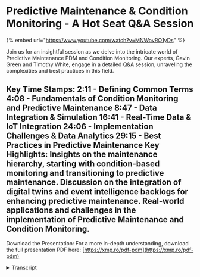 # Predictive Maintenance & Condition Monitoring - A Hot Seat Q\&A Session

{% embed url="https://www.youtube.com/watch?v=MNWovRO1yDs" %}

Join us for an insightful session as we delve into the intricate world of Predictive Maintenance PDM and Condition Monitoring. Our experts, Gavin Green and Timothy White, engage in a detailed Q\&A session, unraveling the complexities and best practices in this field.

## Key Time Stamps: 2:11 - Defining Common Terms 4:08 - Fundamentals of Condition Monitoring and Predictive Maintenance 8:47 - Data Integration & Simulation 16:41 - Real-Time Data & IoT Integration 24:06 - Implementation Challenges & Data Analytics 29:15 - Best Practices in Predictive Maintenance Key Highlights: Insights on the maintenance hierarchy, starting with condition-based monitoring and transitioning to predictive maintenance. Discussion on the integration of digital twins and event intelligence backlogs for enhancing predictive maintenance. Real-world applications and challenges in the implementation of Predictive Maintenance and Condition Monitoring.

Download the Presentation: For a more in-depth understanding, download the full presentation PDF here: [https://xmp.ro/pdf-pdm](https://xmp.ro/pdf-pdm)

<details>

<summary>Transcript</summary>

hello everybody and welcome to another

webinar from uh from exen Pro um my name

Gavin Green I look after strategic

solutions for exen pro and today I've

got Timothy White uh one of our

engineering Consultants uh with us today

so what are we going to cover into

today's session uh let's just build this

up so condition monitoring predictive

maintenance um essential for optimizing

equipment performance

reducing cost improving safety when you

start bringing in uh digital twins into

that um you can amplify some of these

benefits today's format of our webinar

is going to be a little bit different uh

not just us presenting information uh to

to the users um and demos Etc what we're

actually going to do is we're going to

do going to go through a few discussion

points specifically around condition

monitoring predictive maintenance uh

from an engineer's perspective um so

let's Dive Right In to that Tim do you

want to just give us a quick intro to

yourself please sure thanks Kevin uh

yeah I um I've done three years as a

reliability engineer in both process and

open pit and now I work as a software

consultant engineering consultant for XM

Pro perfect and also uh heavily involved

and and leading different projects so

Weir nutrient or a few of them as well

um and very active and he keeps pressing

us around process Improvement Etc so uh

very very very big advocate for that

Insight some of the topics that we're

going to cover um so fundamentals of

condition monitoring predictive uh we

have to start with a baseline where are

we coming from and then move from there

we're then going to go into Data

integration uh and

simulation um bringing in some realtime

data and iot integration we then going

to touch on some imp mation challenges

uh some of the data analytics and then

some best practices in predictive

maintenance um as well before we go into

these topic areas though um it's always

good to to just make sure that we have

some uh alignment on ter terminology so

we're all talking the same and we're not

talking past each other so just some of

the the common terms so when we're

talking around condition monitoring

we're talking around the the process to

continuously Monitor and assess perform

perance and health of Machinery um to

detect issues and prevent unplanned

downtime when we're talking about

predictive maintenance uh we're talking

about a proactive approach using data

analytics machine learning to predict

equipment failures so that we can

perform timely maintenance uh of them as

well and then the third prescriptive

maintenance um again using data

analytics machine learning this one

recommends specific actions and optimal

timing for maintenance tasks um to to

maximize reliability and minimize

downtime the terminology around a

digital twin So exm Pro is part of the

digital twin Consortium um the

definition uh from the Consortium does

not include the modelbased uh item that

we've got there um however we feel that

is uh it is part of the definition so

when we're talking digital twins we're

talking around a model-based virtual

representation of World entities and

processes synchronized at a specific

frequency and Fidelity we're going to

talk around digital twins as we go

through and and how that links into

condition monitoring predictive Etc but

just to make sure we're all on the same

Baseline what is it that we're talking

around and um the uh the common

definitions to to build from um as

well so let us move straight in

um to the first topic so so we're going

to put you in the hot seat uh hot seat

here Tim so to speak so the first area

that we're going to chat around is the

fundamentals of condition monitoring and

predictive maintenance so I've got a few

questions on the side here um we're not

going to bring the questions up be happy

to share with them after the webinar as

well so the first one companies looking

to to implement uh predictive

maintenance solution they often tell me

they're not ready for it um they don't

know where to start this is probably not

a fit for them how do you approach these

types of discussions with them that's uh

a really good question you have to

convince people also to spend money and

open the pur strings um so in in

reliability there's uh there's a

maintenance hierarchy that's typically

based on program maturity um we start

out at reactive preventative condition

based and predictive and prescriptive

you kind of touched on it a little bit

earlier uh I would say that company that

tries to do everything all at once is

going to waste quite a bit of money and

ruin any Goodwill that the reliability

group has generated with maintenance and

operations uh nobody starts with

prescriptive maintenance without quite a

bit of pre-work they start small with

condition-based monitoring and then move

into a PDM program um following that

maintenance hierarchy I would advise

this company to start with CD CBM or

condition-based monitoring and then move

to prescriptive and predictive modeling

uh as applicable based on asset

criticality okay okay now I do like that

um the fact that there is a hierarchy

there um and there there's there's steps

to to get to it so people don't just

jump into predictor maintenance from the

GetGo with nothing there's a few puddles

as we call them to to go through to to

actually get them um turning a little

bit though um how does condition

monitoring and predictive maintenance

benefit from bringing in and integrating

digital Twins and event intelligent

platforms into

that um that is a good question I I'll

start out with what uh an event

intelligence platform is um an event

intelligence

platform uh helps analyze data collected

from a variety of sources including

digital twins uh they help identify

patterns Trends uh anomal

IES um they can significantly help PDM

and condition monitoring reliability

groups by giving uh near real-time

alerts um to operation

staff uh using machine learning models

to detect deviations of sensors and

processes um they call it decision

support uh prescriptive

analytics um what that means is when a

certain predefined event criteria is

generated a uh alert or warning with

specific instructions on how to fix the

issue or mitigate the issue is also

generated in response to that uh they're

also incredibly useful for historical

data analysis

um I guess moving on to digital twins uh

they ideally ref reflect the current

condition of the physical

counterart uh this integration allows

for reliability teams to uh give

maintenance groups the ability to

visualize the uh they call it the life

cycle of a system and a controlled

environment um meaning from install to

failure they can model it with enough

data um reliability Engineers on that

note uh they can predict failures using

real-time data uh there's there's a

concept in reliability called the

potential for failure curve um based on

St statistical modeling you can put a

particular asset uh at a likelihood of

failure um planners can optimize

maintenance schedules basing rotation

off of condition rather than just time

and then uh on the more mature side data

scientists can test uh input scenarios

and improve designs through machine

learning

simulations um integrating digital Twins

and inet intelligence the I the most

important part is the the learning curve

is significantly shortened um you you

codify the uh experienced operator

intuition and

knowledge okay quite a bit to unpack

there um if we move into Data

integration and and

simulation so we've we've gone

through how do we get to condition

monitoring or predictive or prescriptive

of um the role the digital twin can

bring into that why it's

beneficial for all this to work

though data integration and simulation

going to play a key piece so what role

does data integration and

simulation play in condition monitoring

and predictive

maintenance uh a big one

so yeah uh data integration and

simulations play I call them crucial

roles in predictive maintenance and

condition monitoring uh especially

combined with digital Twins and event

intelligence platforms it's it's the

building

block uh focusing on data integration

first um just to make sure everyone's on

the same page it refers to the process

of combining data from multiple sources

into a single unified view um

consolidation of historical and

real-time data means merging historical

data with operational data patterns and

Trends can be more accurately

identified um it's it's your work order

history it's your shift notes it's your

vibration data in one

display um ideally with uh with regards

to simulation for condition monitoring

it uses computational models and machine

learning and and the more advanced

programs they they de to Ai and tensor

flow and things like that but it the

with the goal the main goal is to

imitate operations of real or processes

and systems um simulation allows for

testing the predictive model and uh

ensuring they're accurate before

applying them to actual equipment and

operations um lowrisk testing for V uh

variables scenario planning also helps

understanding how different conditions

might affect the system um game theing

better preparation and response

strategies uh lastly simulation provides

uh a virtual environment for training

operators and

technicians uh you you remove the risk

of actually damaging equipment and also

giving the operator an intuition without

that

risk together I guess data integration

and simulation they support creation of

a holistic

all-encompassing proactive maintenance

strategy um better decision- making they

provide detailed insights into equipment

Health under various conditions um

thereby I guess the the end result is

reducing downtime and extending life of

uh the

asset so is it also safe to say that uh

um from a data integration perspective

by combining all these different data

sources together um it allows for more

complex analysis which helps the

accuracy of these predicted results so

these two tend to work hand in hand yeah

yeah absolutely it's it's the building

block perfect perfect okay um so with

that being said though and the

criticality of the two of these and and

how they all work together um what

challenges exist in integrating some of

these data

sources uh quite a few um I guess one of

the biggest ones is uh call them data

silos so um different departments

different

organizations uh they have their own

systems and ways of doing things that uh

don't communicate very well with each

other and they can hinder that uh

unified view of data that a digital twin

requires um for example uh truck liner

bed thicknesses are on an Excel document

on one computer and fuel records are on

an Excel document and another computer

um both are useful to digital twins but

they aren't useful in their card format

and need to be exposed to the digital

twin um data quality and consistency is

another big one uh ensuring data is

accurate and up to dat and consistent

across the various sources is crucial um

because you're relying on that for

decision support poor data quality can

lead to incorrect analysis and faulty

predictions um complexity of integration

the data silos kind of touched on it but

um multiple data sources in Legacy

systems typically don't talk very well

with each

other um real-time data processing it's

it's costly it's expensive in in time

and money uh the ability to process

realtime data is challenging um but it's

also essential for timely decision

making for your PM groups operations

groups um scalability is another big one

uh the system must be able to scale with

growth and data and simulations without

also growing in latency nobody wants to

work on a slow system

um models in simulation

require

uh computational resources and the the

better the model uh or the excuse me the

I guess um models require High Fidelity

so the the better models require more

data and that's challenging without

continuous refinement and validation

outcomes and I touched on computational

resources the the more simulations you

run

um the more computationally intensive it

gets um cyber security is a big one as

we've all seen uh you're putting all of

your data in one bread basket and making

it a much bigger Target so cyber

security for everyone working is

incredibly

important um expertise in in digital

Twins and in reliability you you have to

be able to speak across departments for

both both the data scientists and the uh

reliability

folks um and we spoke on cost change

management is also a big one uh

workforces are generally resistant

anytime you have a technology like

digital Twins or event intelligence

machine learning um how the how the

software is rolled out and who's

involved and who has a stake in it can

make or break the program

um and then Regulatory Compliance as

well uh ensuring data handling and

processing comply with relevant

regulations whether it be socks or some

other regulation that I'm not aware of

um especially in industries that are

heavily

regulated uh addressing challenges

addressing the challenges requires

combination of strategic planning and

investment in technology and training

nobody's just going to happen upon it

and then development of new processes

and government or governance models for

data okay so there quite a few there's

quite a few there to unpack um if we if

we just focus on the the realtime um

aspect of this so real-time data because

you you alluded to it earlier around um

passing real-time data to the models uh

Etc so in in your experience what are

the biggest challenges and

opportunities when inter integrating iot

devices with intelligent digital twins

um specifically for realtime monitoring

in predictive maintenance condition

monitoring

Etc uh integrating iot devices presents

quite a few challenges into the um

digital twin uh one of the biggest ones

is data volume and management every iot

sensor you have um depending on the

uptake um generates quite a bit of data

and managing it can be it it needs

expertise if it everybody's dealt with a

system that isn't designed well um we've

talked about complex uh complexity of

integration but it's important so I'm

gonna repeat it uh it's iot systems

generally don't talk to each other so um

you need somebody that can go back and

forth between uh sensor compatibility

quality and connectivity is huge uh that

an accurate and expensive iot sensor

doesn't function without a reliable and

secure wireless network and guess the

other side of the coin

is uh there's no point to having a

reliable and secure network if the data

you're sending over it is inconsistent

and not

reliable interoperability of sensor

systems is big does your vibration

monitor also allow you to integrate uh

temperature

sensor

um regarding the change management side

of it and hesitancy to adopt new

technologies kind of along the same vein

nobody wants to go to five different

websites to interact with five different

sensor

types um I'm sure everybody's been in

that situation too uh lat latency and

skill of ility we we we talked about

latency a little bit but uh we need

asset views to load quickly regardless

of how many sensors or similar systems

exist and then maintenance um

maintenance of the digital twin is

crucial uh depending on size and

complexity they normally require subject

matter experts to maintain and modify

the uh hmis or human machine interfaces

but just like any other system you have

to maintain it uh that being said the

the rewards for a good integration are I

like to think they're exponential um the

pre-work done for one required for One

sensor is the same pre-work design for

20

sensors um data silos are somewhat

mitigated using

pipelines um exposing data making it

more easily

digestible uh it improves asset

performance through that proactive

maintenance strategy we talked about

prescriptive maintenance and then uh

economies of scale um the fixed cost for

sensor implementation becomes much more

palatable the more sensors you have

attack so that fixed cost per goes

down um and then transparency is Big so

all the stakeholders whether it be it or

reliability or maintenance or operations

are all working off the a common set of

data and then a short and learning curve

so the uh optimal State Intuition or

plant intuition the 20-year plant

operator has um can be codified into

that digital twin and that's why it's so

important to have that buy in from these

operators and mechanics that have been

it since I was in college um but yeah uh

another reward is automated decision

making um with the right integration

systems can automatically adjust

processes uh in response to data from

iot devices without hum uh human

intervention and then um safety

it it's a iot censor can exist in an

environment where a person can't U so

there absolutely

necessary um operational efficiencies

are improved when uh equipment is

operating at optimal levels everything

likes to run in steady state and that's

aided by iot

um addressing the challenges involves uh

crossplatform mix of technological

solutions strategic planning and ongoing

management it's not fire and forget

um yeah and then opportunities but

interesting um can you share a success

story uh where iot

integration um with a digital twin has

significantly

improved um either condition monitoring

or predictive maintenance

outcome uh yeah it and this also goes to

show how easily this stuff can be

integrated into your system um so a

while back

when uh I was working in

reliability we had a cone crusher that

would get packed in during Implement

weather uh the cone would bounce um once

that dirt gets packed in it becomes

basically cement and as the crusher

spins around it hops and if you can

imagine uh a 50 ton block of iron

hopping the uh wear and tear on it was

pretty tremendous it would sh shake the

entire building frame so obviously that

was not a desired outcome um the

vibration monitors on the cone crusher

were internal to it um so they could be

changed unless the cone crusher was shut

down so a operator came to me with the

idea to um use a Raspberry Pi and a

microphone

to

uh create a decel meter that wrote to

our

historian um so with a little bit of

python code and a Wi-Fi signal we we

created a proof of concept sensor that

uh fed directly into the control room

HMI and it worked in um backing up the

vibration monitors and sometimes um

replacing them whenever they went down

so um yeah worked out well and it was

cheap

uh cheap cheap uh in the grander scheme

of things yeah cheap in at

work okay so you've touched on some of

uh some of the items there um focusing

on implementation and and data um

analytics um what are some of the

implementation challeng implementation

challenges um of a predictive uh

maintenance solution when involving

digital

terms uh sure the the implement

challenges um for a digital twin for PDM

um they're call it multifaceted uh they

involve Technical Resources from it they

involve advice from reliability groups

operational resources and like I was

talking about those 20-year mechanics

and operators to provide advice in that

Common Sense

check um integrating with existing

systems we we sort of touched on on the

data stream designer earlier but this is

where it proves its worth uh for that

cone crusher example I was able to

perform the task without a lot of

pre-work because uh someone had built a

python library to access our historian

and

rewrite um without that library and

connection to the API it would have been

pretty much impossible at my current

skill level um the data stream designer

has quite a few options for interacting

with uh historians apis databases um

makes the barrier to entry much lower

when the API already

written um another uh challenge is data

collection and quality uh your model is

only as good as the sensors and the

people who help create it um some assets

need sophisticated sensors and some

don't take for instance a a redundant

pump you don't need to throw prescripted

maintenance and machine learning models

and everything like that if it's a $100

replacement and it's got a

redundancy um so you have to weigh asset

criticality as well

as ability and then uh it's this is a

this is a big one it delves into change

management a little bit it's absolutely

necessary that your IT personnel and

your data scientists at least have uh a

rudimentary understanding of the goals

behind a PDM digital twin and uh the

other side of that coin is your PDM

group has to be able to communicate

their needs to the data scientist team

the IT

team um model development validation and

maintenance is also another big

challenge um like I said before digital

twins aren't fire and

forget uh in addition to the regular

maintenance required by any software you

also have to consider business needs of

the plant change over time and the

digital twin has to evolve and grow uh

with the

operation oh go ahead you you touched on

it earlier and you touched on a little

bit here as well um so data analytics

and machine

learning how would they enhance some of

the predictive

capabilities uh data analytics and

machine learning for the more mature

programs um they are designed inherently

to detect patterns in data

sets um whether through supervised

learning or unsupervised

learning pattern recognition is what

they were designed for finding hidden

correlations um they also help in

anomaly of abnormal operating

parameters um predictive

maintenance uh excuse me predicted

modeling um what happens if I change X

and How likely is it going to be to

happen

um for optimizing maintenance schedules

and life cycle management um for example

you take a truck engine or a hall truck

engine uh life cycle can be 20,000 hours

or 40,000 hours depending on condition

and when you're

talking um a million and a half $2

million for an engine replacement it can

definitely affect the bottom line of a

company changing on condition rather

than

time root cause analysis is another one

um aided by anomaly detection and then

the findings of the root cause can then

be fed back into the digital twin to uh

enhance the prescriptive aspect of it

okay and enance decision making and

resource allocation

um clear analysis of data helps support

decision making and prioritizing

maintenance

activities perfect moving on to our last

uh section in our uh our last question

here just keeping an our time for the

folks as well is can you highlight some

best practices um in condition

monitoring and predictive

maintenance sure um some of the best

practices involve you you have to have a

strategy to start off with um clear

goals clear

objectives uh also you have to select

the appropriate

assets not every asset needs

prescriptive analytics like I was

talking about um integrate data

sources operational maintenance records

sensor data and environmental data were

available uh invest in quality

sensors use data analytics and machine

learning where applicable to helped prct

failure um ensure real-time

monitoring regularly update the machine

learning models to reflect current state

uh train staff create a feedback

loop um and most importantly communicate

effectively across departments for um

visibility

sake okay you you touched on a few

interesting ones there um so from an XM

Pro perspective um we follow some of

those best practices ourselves so how do

we how do we actually do that um the

first You' mentioned so identifying and

prioritizing Bad actors two predicting

in real time using a hybrid approach so

how do we bring in some of the you've

touched on condition monitoring

predictive prescriptive so how from a

hybrid approach can you bring some of

those pieces in there as well and then

the last piece is uh a quick time to

Value um for this um and that's aided

with our blueprints templates um Etc as

as

well I'd like to thank you uh thank you

Tim thank you for the time running

through this being being sitting in the

hot seat there so to speak U answering

the questions and things uh put to you

thank you all for uh listening and

attending as well um our our next

webinar next month um again there's two

options for you to attend uh from timing

perspective uh what we're going to do is

go through uh root cause analysis

application so we actually have a

blueprint for that as well how you

capture the recommendations value impact

Etc and as always if you've got any

questions feedback um we just want to

contact us for more information right at

the bottom there just send us an email

and we'll be happy to uh uh to provide

whatever it is uh you're looking for so

again Tim thank you for your time uh and

everyone else thank you for uh attending

today

</details>
